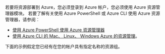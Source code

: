 
若要将资源部署到 Azure，您必须登录到 Azure 帐户，您必须使用 Azure 资源管理器模块。 若要了解有关使用 Azure PowerShell 或 Azure CLI 使用 Azure 资源管理器，请参阅︰

- [使用 Azure PowerShell 使用 Azure 资源管理器](../articles/powershell-azure-resource-manager.md)
- [使用 Azure CLI 的 Mac、 Linux、 Windows Azure 的资源管理](../articles/xplat-cli-azure-resource-manager.md)。

下面的示例假定您已经有在您的帐户具有指定名称的资源组。 
